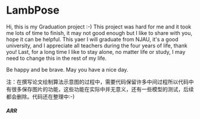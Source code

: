 # LambPose
Hi, this is my Graduation project   :-)
This project was hard for me and it took me lots of time to finish, it may not good enough but I like to share with you, hope it can be helpful. This yaer I will graduate from NJAU, it's a good university, and I appreciate all teachers during the four years of life, thank you! Last, for a long time I like to stay alone, no matter life or study, I may need to change this in the rest of my life. 

Be happy and be brave. May you have a nice day.

注：在撰写论文绘制算法示意图的过程中，需要代码保留许多中间过程所以代码中有很多保存图片的功能，这些功能在实际中并无意义，还有一些模型的测试，后续都会删除。代码还在整理中:-)













##### ARR
